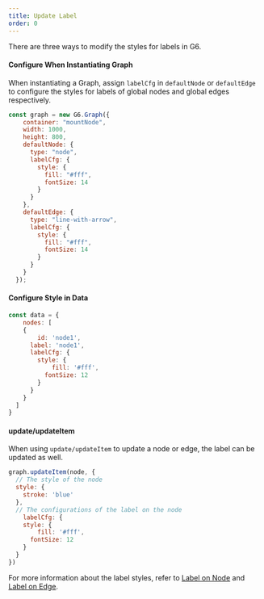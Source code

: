 ```yaml
---
title: Update Label
order: 0
---
```


There are three ways to modify the styles for labels in G6.

#### Configure When Instantiating Graph
When instantiating a Graph, assign `labelCfg` in `defaultNode` or `defaultEdge` to configure the styles for labels of global nodes and global edges respectively.


```javascript
const graph = new G6.Graph({
    container: "mountNode",
    width: 1000,
    height: 800,
    defaultNode: {
      type: "node",
      labelCfg: {
        style: {
          fill: "#fff",
          fontSize: 14
        }
      }
    },
    defaultEdge: {
      type: "line-with-arrow",
      labelCfg: {
        style: {
          fill: "#fff",
          fontSize: 14
        }
      }
    }
  });
```

#### Configure Style in Data

```javascript
const data = {
	nodes: [
    {
    	id: 'node1',
      label: 'node1',
      labelCfg: {
      	style: {
        	fill: '#fff',
          fontSize: 12
        }
      }
    }
  ]
}
```

#### update/updateItem

When using `update/updateItem` to update a node or edge, the label can be updated as well.

```javascript
graph.updateItem(node, {
  // The style of the node
  style: {
  	stroke: 'blue'
  },
  // The configurations of the label on the node
	labelCfg: {
  	style: {
    	fill: '#fff',
      fontSize: 12
    }
  }
})
```

For more information about the label styles, refer to [Label on Node](/en/docs/manual/middle/elements/nodes/defaultNode/#label-and-labelcfg) and [Label on Edge](/en/docs/manual/middle/elements/edges/defaultEdge/#label-and-labelcfg).
